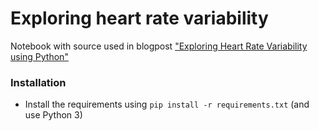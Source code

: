
# Exploring heart rate variability

Notebook with source used in blogpost ["Exploring Heart Rate Variability using Python"](https://medium.com/@stetelepta/exploring-heart-rate-variability-using-python-483a7037c64d)

### Installation

* Install the requirements using `pip install -r requirements.txt` (and use Python 3)
